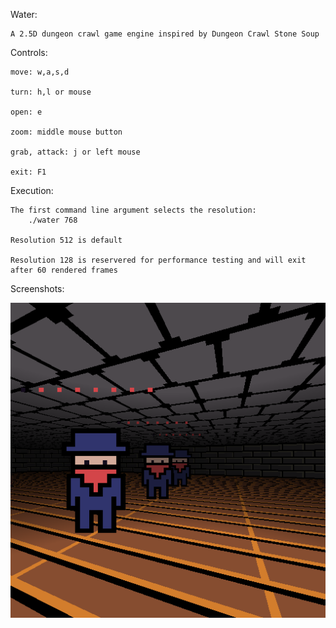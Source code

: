 Water:

    A 2.5D dungeon crawl game engine inspired by Dungeon Crawl Stone Soup

Controls:

    move: w,a,s,d

    turn: h,l or mouse

    open: e

    zoom: middle mouse button

    grab, attack: j or left mouse

    exit: F1

Execution:

    The first command line argument selects the resolution:
        ./water 768

    Resolution 512 is default

    Resolution 128 is reservered for performance testing and will exit
    after 60 rendered frames

Screenshots:

![Screenshot](scrots/2017-09-10-074648_512x512_scrot.png)
